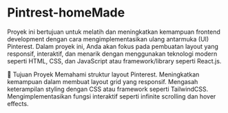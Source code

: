 # Pintrest-homeMade
Proyek ini bertujuan untuk melatih dan meningkatkan kemampuan frontend development dengan cara mengimplementasikan ulang antarmuka (UI) Pinterest. Dalam proyek ini, Anda akan fokus pada pembuatan layout yang responsif, interaktif, dan menarik dengan menggunakan teknologi modern seperti HTML, CSS, dan JavaScript atau framework/library seperti React.js.

🎯 Tujuan Proyek
Memahami struktur layout Pinterest.
Meningkatkan kemampuan dalam membuat layout grid yang responsif.
Mengasah keterampilan styling dengan CSS atau framework seperti TailwindCSS.
Mengimplementasikan fungsi interaktif seperti infinite scrolling dan hover effects.
